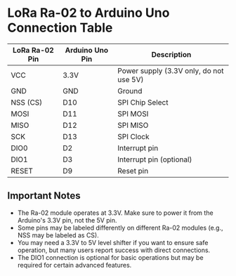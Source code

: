 # LoRa Ra-02 to Arduino Uno Connection Table

| LoRa Ra-02 Pin | Arduino Uno Pin | Description |
|----------------|-----------------|-------------|
| VCC            | 3.3V            | Power supply (3.3V only, do not use 5V) |
| GND            | GND             | Ground |
| NSS (CS)       | D10             | SPI Chip Select |
| MOSI           | D11             | SPI MOSI |
| MISO           | D12             | SPI MISO |
| SCK            | D13             | SPI Clock |
| DIO0           | D2              | Interrupt pin |
| DIO1           | D3              | Interrupt pin (optional) |
| RESET          | D9              | Reset pin |

## Important Notes

- The Ra-02 module operates at 3.3V. Make sure to power it from the Arduino's 3.3V pin, not the 5V pin.
- Some pins may be labeled differently on different Ra-02 modules (e.g., NSS may be labeled as CS).
- You may need a 3.3V to 5V level shifter if you want to ensure safe operation, but many users report success with direct connections.
- The DIO1 connection is optional for basic operations but may be required for certain advanced features.

